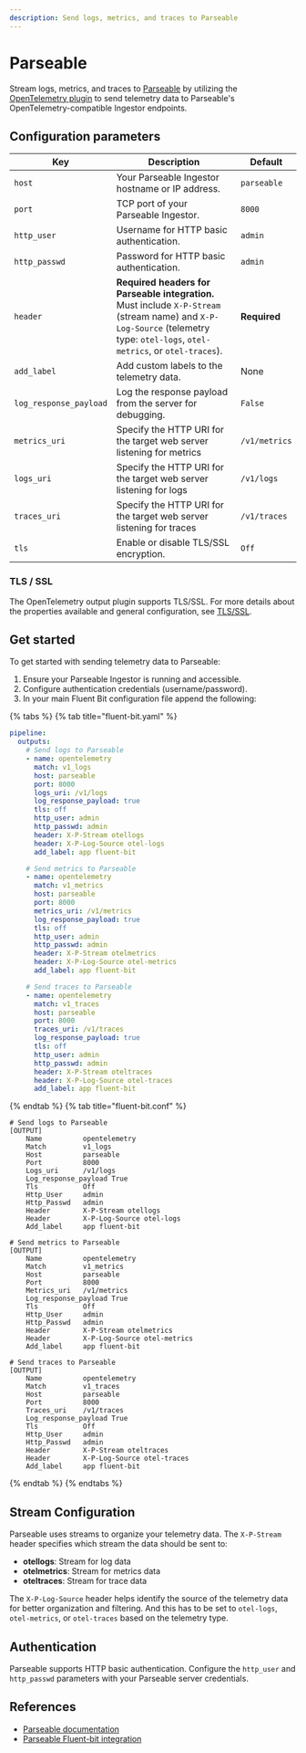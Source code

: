 ```yaml
---
description: Send logs, metrics, and traces to Parseable
---
```


# Parseable

Stream logs, metrics, and traces to [Parseable](https://www.parseable.com) by utilizing the [OpenTelemetry plugin](opentelemetry.md) to send telemetry data to Parseable's OpenTelemetry-compatible Ingestor endpoints.

## Configuration parameters

| Key                        | Description | Default |
| -------------------------- | ----------- | ------- |
| `host`                     | Your Parseable Ingestor hostname or IP address. | `parseable` |
| `port`                     | TCP port of your Parseable Ingestor. | `8000` |
| `http_user`                | Username for HTTP basic authentication. | `admin` |
| `http_passwd`              | Password for HTTP basic authentication. | `admin` |
| `header`                   | **Required headers for Parseable integration.** Must include `X-P-Stream` (stream name) and `X-P-Log-Source` (telemetry type: `otel-logs`, `otel-metrics`, or `otel-traces`). | **Required** |
| `add_label`                | Add custom labels to the telemetry data. | None |
| `log_response_payload`     | Log the response payload from the server for debugging. | `False` |
| `metrics_uri`              | Specify the HTTP URI for the target web server listening for metrics | `/v1/metrics` |
| `logs_uri`                 | Specify the HTTP URI for the target web server listening for logs | `/v1/logs` |
| `traces_uri`               | Specify the HTTP URI for the target web server listening for traces | `/v1/traces` |
| `tls`                      | Enable or disable TLS/SSL encryption. | `Off` |

### TLS / SSL

The OpenTelemetry output plugin supports TLS/SSL. For more details about the properties available and general configuration, see [TLS/SSL](../../administration/transport-security.md).

## Get started

To get started with sending telemetry data to Parseable:

1. Ensure your Parseable Ingestor is running and accessible.
1. Configure authentication credentials (username/password).
1. In your main Fluent Bit configuration file append the following:

{% tabs %}
{% tab title="fluent-bit.yaml" %}

```yaml
pipeline:
  outputs:
    # Send logs to Parseable
    - name: opentelemetry
      match: v1_logs
      host: parseable
      port: 8000
      logs_uri: /v1/logs
      log_response_payload: true
      tls: off
      http_user: admin
      http_passwd: admin
      header: X-P-Stream otellogs
      header: X-P-Log-Source otel-logs
      add_label: app fluent-bit

    # Send metrics to Parseable
    - name: opentelemetry
      match: v1_metrics
      host: parseable
      port: 8000
      metrics_uri: /v1/metrics
      log_response_payload: true
      tls: off
      http_user: admin
      http_passwd: admin
      header: X-P-Stream otelmetrics
      header: X-P-Log-Source otel-metrics
      add_label: app fluent-bit

    # Send traces to Parseable
    - name: opentelemetry
      match: v1_traces
      host: parseable
      port: 8000
      traces_uri: /v1/traces
      log_response_payload: true
      tls: off
      http_user: admin
      http_passwd: admin
      header: X-P-Stream oteltraces
      header: X-P-Log-Source otel-traces
      add_label: app fluent-bit
```

{% endtab %}
{% tab title="fluent-bit.conf" %}

```text
# Send logs to Parseable
[OUTPUT]
    Name          opentelemetry
    Match         v1_logs
    Host          parseable
    Port          8000
    Logs_uri      /v1/logs
    Log_response_payload True
    Tls           Off
    Http_User     admin
    Http_Passwd   admin
    Header        X-P-Stream otellogs
    Header        X-P-Log-Source otel-logs
    Add_label     app fluent-bit

# Send metrics to Parseable
[OUTPUT]
    Name          opentelemetry
    Match         v1_metrics
    Host          parseable
    Port          8000
    Metrics_uri   /v1/metrics
    Log_response_payload True
    Tls           Off
    Http_User     admin
    Http_Passwd   admin
    Header        X-P-Stream otelmetrics
    Header        X-P-Log-Source otel-metrics
    Add_label     app fluent-bit

# Send traces to Parseable
[OUTPUT]
    Name          opentelemetry
    Match         v1_traces
    Host          parseable
    Port          8000
    Traces_uri    /v1/traces
    Log_response_payload True
    Tls           Off
    Http_User     admin
    Http_Passwd   admin
    Header        X-P-Stream oteltraces
    Header        X-P-Log-Source otel-traces
    Add_label     app fluent-bit
```

{% endtab %}
{% endtabs %}

## Stream Configuration

Parseable uses streams to organize your telemetry data. The `X-P-Stream` header specifies which stream the data should be sent to:

- **otellogs**: Stream for log data
- **otelmetrics**: Stream for metrics data  
- **oteltraces**: Stream for trace data

The `X-P-Log-Source` header helps identify the source of the telemetry data for better organization and filtering. And this has to be set to `otel-logs`, `otel-metrics`, or `otel-traces` based on the telemetry type.

## Authentication

Parseable supports HTTP basic authentication. Configure the `http_user` and `http_passwd` parameters with your Parseable server credentials.

## References

- [Parseable documentation](https://www.parseable.com/docs)
- [Parseable Fluent-bit integration](https://www.parseable.com/docs/datasource/log-agents/fluent-bit)
